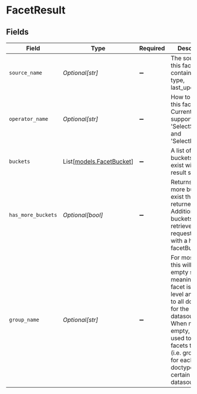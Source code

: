 # FacetResult


## Fields

| Field                                                                                                                                                                                                                                               | Type                                                                                                                                                                                                                                                | Required                                                                                                                                                                                                                                            | Description                                                                                                                                                                                                                                         | Example                                                                                                                                                                                                                                             |
| --------------------------------------------------------------------------------------------------------------------------------------------------------------------------------------------------------------------------------------------------- | --------------------------------------------------------------------------------------------------------------------------------------------------------------------------------------------------------------------------------------------------- | --------------------------------------------------------------------------------------------------------------------------------------------------------------------------------------------------------------------------------------------------- | --------------------------------------------------------------------------------------------------------------------------------------------------------------------------------------------------------------------------------------------------- | --------------------------------------------------------------------------------------------------------------------------------------------------------------------------------------------------------------------------------------------------- |
| `source_name`                                                                                                                                                                                                                                       | *Optional[str]*                                                                                                                                                                                                                                     | :heavy_minus_sign:                                                                                                                                                                                                                                  | The source of this facet (e.g. container_name, type, last_updated_at).                                                                                                                                                                              | container_name                                                                                                                                                                                                                                      |
| `operator_name`                                                                                                                                                                                                                                     | *Optional[str]*                                                                                                                                                                                                                                     | :heavy_minus_sign:                                                                                                                                                                                                                                  | How to display this facet. Currently supportes 'SelectSingle' and 'SelectMultiple'.                                                                                                                                                                 | SelectMultiple                                                                                                                                                                                                                                      |
| `buckets`                                                                                                                                                                                                                                           | List[[models.FacetBucket](../models/facetbucket.md)]                                                                                                                                                                                                | :heavy_minus_sign:                                                                                                                                                                                                                                  | A list of unique buckets that exist within this result set.                                                                                                                                                                                         |                                                                                                                                                                                                                                                     |
| `has_more_buckets`                                                                                                                                                                                                                                  | *Optional[bool]*                                                                                                                                                                                                                                    | :heavy_minus_sign:                                                                                                                                                                                                                                  | Returns true if more buckets exist than those returned. Additional buckets can be retrieve by requesting again with a higher facetBucketSize.                                                                                                       | false                                                                                                                                                                                                                                               |
| `group_name`                                                                                                                                                                                                                                        | *Optional[str]*                                                                                                                                                                                                                                     | :heavy_minus_sign:                                                                                                                                                                                                                                  | For most facets this will be the empty string, meaning the facet is high-level and applies to all documents for the datasource. When non-empty, this is used to group facets together (i.e. group facets for each doctype for a certain datasource) | Service Cloud                                                                                                                                                                                                                                       |